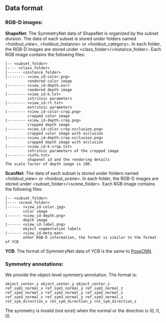 ## Data format

### RGB-D images:
**ShapeNet**:
The SymmetryNet data of ShapeNet is organized by the subset division. The data of each subset is stored under folders named <holdout_view>, <holdout_instance> or <holdout_category>. In each folder, the RGB-D images are stored under <class_folder>/<instance_folder>. Each RGB image contains the following files:
```shell
|-- <subset_folder>
|---- <class_folder>
|------ <instance_folder>
|-------- <view_id-color.png>
          rendered color image
|-------- <view_id-depth.exr>
          rendered depth image
|-------- <view_id-k.txt>
          intrinsic parameters
|-------- <view_id-rt.txt>
          extrinsic parameters
|-------- <view_id-color-crop.png>
          cropped color image
|-------- <view_id-depth-crop.png>
          cropped depth image
|-------- <view_id-color-crop-occlusion.png>
          cropped color image with occlusion
|-------- <view_id-depth-crop-occlusion.png>
          cropped depth image with occlusion
|-------- <view_id-k-crop.txt>
          intrinsic parameters of the cropped image
|-------- <info.txt>
          shapenet id and the rendering details
The scale factor of depth image is 100.
```

**ScanNet**:
The data of each subset is stored under folders named <holdout_view> or <holdout_scene>. In each folder, the RGB-D images are stored under <subset_folder>/<scene_folder>. Each RGB image contains the following files:
```shell
|-- <subset_folder>
|---- <scene_folder>
|------ <view_id-color.jpg>
        color image
|------ <view_id-depth.png>
        depth image
|------ <view_id-label.png>
        object segmentation labels
|------ <view_id-meta.mat>
        other RGB-D information, the format is similar to the format of YCB
```

**YCB**:
The format of SymmetryNet data of YCB is the same to [PoseCNN][1].


### Symmetry annotations:
We provide the object-level symmetry annotation. The format is:
~~~~ 
object_center_x object_center_y object_center_z
ref_sym1_normal_x ref_sym1_normal_y ref_sym1_normal_z
ref_sym2_normal_x ref_sym2_normal_y ref_sym2_normal_z
ref_sym3_normal_x ref_sym3_normal_y ref_sym3_normal_z
rot_sym_direction_x rot_sym_direction_y rot_sym_direction_z
~~~~
The symmetry is invalid (not exist) when the normal or the direction is (0, 0, 0).

[1]:  https://rse-lab.cs.washington.edu/projects/posecnn/ "PoseCNN"


